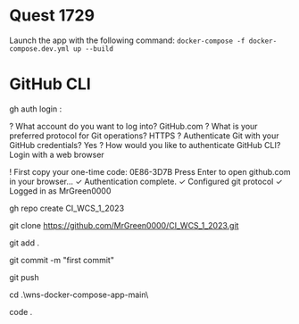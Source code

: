 # Quest 1729

Launch the app with the following command: `docker-compose -f docker-compose.dev.yml up --build`

# GitHub CLI

gh auth login :

? What account do you want to log into? GitHub.com
? What is your preferred protocol for Git operations? HTTPS
? Authenticate Git with your GitHub credentials? Yes
? How would you like to authenticate GitHub CLI? Login with a web browser

! First copy your one-time code: 0E86-3D7B
Press Enter to open github.com in your browser...
✓ Authentication complete.
✓ Configured git protocol
✓ Logged in as MrGreen0000

gh repo create CI_WCS_1_2023

git clone https://github.com/MrGreen0000/CI_WCS_1_2023.git

git add .

git commit -m "first commit"

git push

cd .\wns-docker-compose-app-main\

code .

